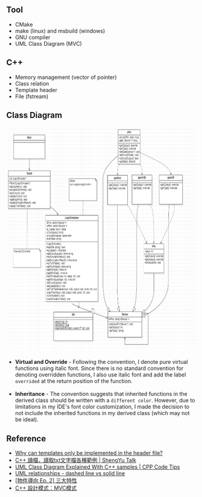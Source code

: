 ## Tool
* CMake
* make (linux) and msbuild (windows)
* GNU compiler
* UML Class Diagram (MVC)

## C++
* Memory management (vector of pointer)
* Class relation
* Template header
* File (fstream)

## Class Diagram
<p align="center">
  <img src=".meta/ClassDiagram.PNG" width=600 height=600 />
</p>

* **Virtual and Override** - Following the convention, I denote pure virtual functions using italic font. Since there is no standard convention for denoting overridden functions, I also use italic font and add the label `overrided` at the return position of the function. <br><br>
* **Inheritance** - The convention suggests that inherited functions in the derived class should be written with a `different color`. However, due to limitations in my IDE's font color customization, I made the decision to not include the inherited functions in my derived class (which may not be ideal).

## Reference
* [Why can templates only be implemented in the header file?](https://stackoverflow.com/questions/495021/why-can-templates-only-be-implemented-in-the-header-file?noredirect=1&lq=1)
* [C++ 讀檔，讀取txt文字檔各種範例 | ShengYu Talk](https://shengyu7697.github.io/cpp-read-text-file/)
* [UML Class Diagram Explained With C++ samples | CPP Code Tips](https://cppcodetips.wordpress.com/2013/12/23/uml-class-diagram-explained-with-c-samples/)
* [UML relationships - dashed line vs solid line](https://stackoverflow.com/questions/26982886/uml-relationships-dashed-line-vs-solid-line)
* [[物件導向 Ep. 2] 三大特性](https://codimd.mcl.math.ncu.edu.tw/s/E15d-0xtp)
* [C++ 設計模式：MVC模式](https://www.twblogs.net/a/5e958430bd9eee3420903dd0)

